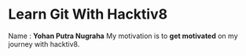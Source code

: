 # Learn Git With Hacktiv8
Name : **Yohan Putra Nugraha**
My motivation is to **get motivated** on my journey with hacktiv8.